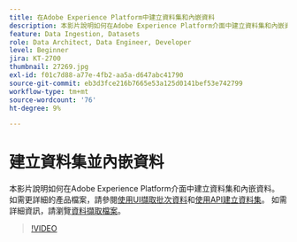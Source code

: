 ```yaml
---
title: 在Adobe Experience Platform中建立資料集和內嵌資料
description: 本影片說明如何在Adobe Experience Platform介面中建立資料集和內嵌資料。
feature: Data Ingestion, Datasets
role: Data Architect, Data Engineer, Developer
level: Beginner
jira: KT-2700
thumbnail: 27269.jpg
exl-id: f01c7d88-a77e-4fb2-aa5a-d647abc41790
source-git-commit: eb3d3fce216b7665e53a125d0141bef53e742799
workflow-type: tm+mt
source-wordcount: '76'
ht-degree: 9%

---
```


# 建立資料集並內嵌資料

本影片說明如何在Adobe Experience Platform介面中建立資料集和內嵌資料。 如需更詳細的產品檔案，請參閱[使用UI擷取批次資料](https://experienceleague.adobe.com/docs/experience-platform/ingestion/tutorials/ingest-batch-data.html?lang=zh-Hant)和[使用API建立資料集](https://experienceleague.adobe.com/docs/experience-platform/catalog/datasets/create.html)。 如需詳細資訊，請瀏覽[資料擷取檔案](https://experienceleague.adobe.com/docs/experience-platform/ingestion/home.html?lang=zh-Hant)。

>[!VIDEO](https://video.tv.adobe.com/v/27269?learn=on)
